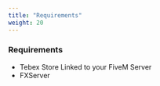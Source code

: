 ```yaml
---
title: "Requirements"
weight: 20
---
```


### Requirements
- Tebex Store Linked to your FiveM Server
- FXServer